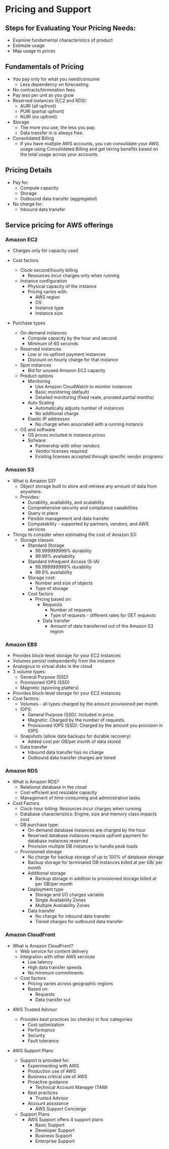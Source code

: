# Pricing and Support

## Steps for Evaluating Your Pricing Needs:
* Examine fundamental characteristics of product
* Estimate usage
* Map usage to prices

## Fundamentals of Pricing
* You pay only for what you need/consume
  * Less dependency on forecasting
* No contracts/termination fees
* Pay less per unit as you grow
* Reserved instances (EC2 and RDS):
  * AURI (all upfront)
  * PURI (partial upfront)
  * NURI (no upfront)
* Storage
  * The more you use, the less you pay.
  * Data transfer in is always free.
* Consolidated Billing 
  * If you have multiple AWS accounts, you can consolidate your AWS
    usage using Consolidated Billing and get tiering benefits based on
    the total usage across your accounts.

## Pricing Details
* Pay for:
  * Compute capacity
  * Storage
  * Outbound data transfer (aggregated)
* No charge for:
  * Inbound data transfer

## Service pricing for AWS offerings
### Amazon EC2
* Charges only for capacity used
* Cost factors
  * Clock-second/hourly billing
    * Resources incur charges only when running
  * Instance configuration
    * Physical capacity of the instance
    * Pricing varies with:
      * AWS region
      * OS
      * Instance type
      * Instance size

* Purchase types
  * On-demand instances
    * Compute capacity by the hour and second
    * Minimum of 60 seconds
  * Reserved instances
    * Low or no upfront payment instances
    * Discount on hourly charge for that instance
  * Spot instances
    * Bid for unused Amazon EC2 capacity
  * Product options
    * Monitoring
      * Use Amazon CloudWatch to monitor instances
      * Basic monitoring (default)
      * Detailed monitoring (fixed reate, prorated partial months)
    * Auto Scaling
      * Automatically adjusts number of instances
      * No additional charge
    * Elastic IP addresses
      * No charge when associated with a running instance
  * OS and software
    * OS prices included in instance prices
    * Sofware:
      * Partnership with other vendors
      * Vendor licenses required
      * Existing licenses accepted through specific vendor 
        programs

### Amazon S3
* What is Amazon S3?
  * Object storage built to store and retrieve any amount of data from 
    anywhere.
  * Provides:
    * Durability, availability, and scalability
    * Comprehensive security and compliance capabilities
    * Query in place
    * Flexible management and data transfer
    * Compatability - supported by partners, vendors, and AWS services
* Things to consider when estimating the cost of Amazon S3:
  * Storage classes
    * Standard Storage
      * 99.999999999% durability
      * 99.99% availability
    * Standard Infrequent Access (S-IA)
      * 99.999999999% durability
      * 99.9% availability
    * Storage cost:
      * Number and size of objects
      * Type of storage
    * Cost factors
      * Pricing based on:
        * Requests
          * Number of requests
          * Type of requests - different rates for GET requests
        * Data transfer
          * Amount of data transferred out of the Amazon S3 region

### Amazon EBS
* Provides block-level storage for your EC2 instances
* Volumes persist independently from the instance
* Analogous to virtual disks in the cloud
* 3 volume types:
  * General Purpose (SSD)
  * Provisioned IOPS (SSD)
  * Magnetic (spinning platters)
* Provides block-level storage for your EC2 instances
* Cost factors:
  * Volumes - all types charged by the amount provisioned per month
  * IOPS:
    * General Purpose (SSD): Included in price.
    * Magnetic: Charged by the number of requests.
    * Provisioned IOPS (SSD): Charged by the amount you provision in 
      IOPS
  * Snapshots (allow data backups for durable recovery) 
    * Added cost per GB/per month of data stored
  * Data transfer
    * Inbound data transfer has no charge
    * Outbound data transfer charges are tiered

### Amazon RDS
* What is Amazon RDS?
  * Relational database in the cloud
  * Cost-efficient and resizable capacity
  * Management of time-consuming and administrative tasks
* Cost Factors
  * Clock-hour billing: Resources incur charges when running.
  * Database characteristics: Engine, size and memory class impacts 
    cost
  * DB purchase type:
    * On-demand database instances are charged by the hour
    * Reserved database instances require upfront payment for database 
      instances reserved
    * Provision multiple DB instances to handle peak loads
  * Provisioned storage
    * No charge for backup storage of up to 100% of database storage
    * Backup storage for terminated DB instances billed at per GB/
      per month
    * Additional storage
      * Backup storage in addition to provisioned storage billed at per 
        GB/per month
    * Deployment type
      * Storage and I/O charges variable
      * Single Availability Zones
      * Multiple Availability Zones
    * Data transfer
      * No charge for inbound data transfer
      * Tiered charges for outbound data transfer

### Amazon CloudFront
* What is Amazon CloudFront?
  * Web service for content delivery
  * Integration with other AWS services
    * Low latency
    * High data transfer speeds
    * No minimum commitments
  * Cost factors
    * Pricing varies across geographic regions
    * Based on:
      * Requests
      * Data transfer out

- AWS Trusted Advisor
  - Provides best practices (or checks) in four categories:
    - Cost optimization
    - Performance
    - Security
    - Fault tolerance 

- AWS Support Plans
  - Support is provided for:
    - Experimenting with AWS
    - Production use of AWS
    - Business critical use of AWS
    - Proactive guidance
      - Technical Account Manager (TAM)
    - Best practices
      - Trusted Advisor
    - Account assistance
      - AWS Support Concierge
  - Support Plans
    - AWS Support offers 4 support plans
      - Basic Support
      - Developer Support
      - Business Support
      - Enterprise Support
 

